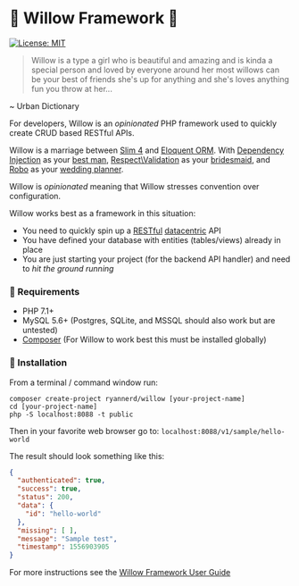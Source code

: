 # 🌳 Willow Framework 🌳

[![License: MIT](https://img.shields.io/badge/License-MIT-yellow.svg)](https://opensource.org/licenses/MIT)

>Willow is a type a girl who is beautiful and amazing and is kinda a special person and loved by everyone around her
>most willows can be your best of friends she's up for anything and she's loves anything fun you throw at her...

~ Urban Dictionary

For developers, Willow is an _opinionated_ PHP framework used to quickly create CRUD based RESTful APIs.

Willow is a marriage between [Slim 4](http://slimframework.com) and [Eloquent ORM](https://github.com/illuminate/database).
With [Dependency Injection](http://php-di.org/) as your [best man](https://en.wikipedia.org/wiki/Groomsman), 
[Respect\Validation](https://respect-validation.readthedocs.io/en/1.1/) as your [bridesmaid](https://en.wikipedia.org/wiki/Bridesmaid),
and [Robo](http://robo.li/) as your [wedding planner](https://en.wikipedia.org/wiki/Wedding_planner). 

Willow is _opinionated_ meaning that Willow stresses convention over configuration.

Willow works best as a framework in this situation:
* You need to quickly spin up a [RESTful](https://restfulapi.net/) [datacentric](https://www.codecademy.com/articles/what-is-crud) API
* You have defined your database with entities (tables/views) already in place
* You are just starting your project (for the backend API handler) and need to _hit the ground running_

### 📃 Requirements
* PHP 7.1+
* MySQL 5.6+ (Postgres, SQLite, and MSSQL should also work but are untested)
* [Composer](https://getcomposer.org) (For Willow to work best this must be installed globally)

### 💾 Installation
From a terminal / command window run:

```
composer create-project ryannerd/willow [your-project-name]
cd [your-project-name]
php -S localhost:8088 -t public
```

Then in your favorite web browser go to: `localhost:8088/v1/sample/hello-world`

The result should look something like this:

```json
{
  "authenticated": true,
  "success": true,
  "status": 200,
  "data": {
    "id": "hello-world"
  },
  "missing": [ ],
  "message": "Sample test",
  "timestamp": 1556903905
}
```

For more instructions see the [Willow Framework User Guide](https://willow.plexie.com/app/#/public/project/f66cdc9e-18dd-419c-8575-0c8901152cd3)

